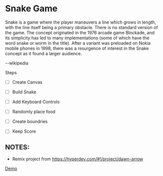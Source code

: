 Snake Game
================

Snake is a game where the player maneuvers a line which grows in length, with the line itself being a primary obstacle. There is no standard version of the game. The concept originated in the 1976 arcade game Blockade, and its simplicity has led to many implementations (some of which have the word snake or worm in the title). After a variant was preloaded on Nokia mobile phones in 1998, there was a resurgence of interest in the Snake concept as it found a larger audience.

--wikipedia

Steps

- [ ] Create Canvas
- [ ] Build Snake
- [ ] Add Keyboard Controls
- [ ] Randomly place food
- [ ] Create boundries
- [ ] Keep Score


NOTES:
------

- Remix project from https://hyperdev.com/#!/project/dawn-arrow

[Demo](https://hyperdev.com/#!/project/denim-scarer)
